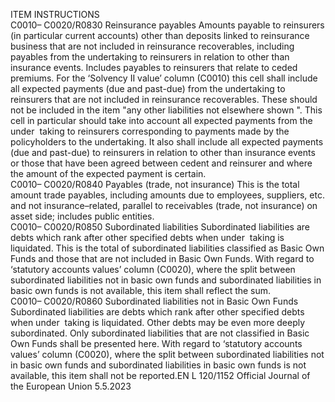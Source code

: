  
ITEM  INSTRUCTIONS  
C0010– 
C0020/R0830  Reinsurance payables  Amounts payable to reinsurers (in particular current accounts) other than deposits 
linked to reinsurance business that are not included in reinsurance recoverables, 
including payables from the undertaking to reinsurers in relation to other than 
insurance events. 
Includes payables to reinsurers that relate to ceded premiums. 
For the ‘Solvency II value’ column (C0010) this cell shall include all expected payments 
(due and past-due) from the undertaking to reinsurers that are not included in 
reinsurance recoverables. These should not be included in the item  "any other liabilities 
not elsewhere shown ". 
This cell in particular should take into account all expected payments from the under ­
taking to reinsurers corresponding to payments made by the policyholders to the 
undertaking. 
It also shall include all expected payments (due and past-due) to reinsurers in relation to 
other than insurance events or those that have been agreed between cedent and 
reinsurer and where the amount of the expected payment is certain.  
C0010– 
C0020/R0840  Payables (trade, not 
insurance)  This is the total amount trade payables, including amounts due to employees, suppliers, 
etc. and not insurance–related, parallel to receivables (trade, not insurance) on asset side; 
includes public entities.  
C0010– 
C0020/R0850  Subordinated liabilities  Subordinated liabilities are debts which rank after other specified debts when under ­
taking is liquidated. This is the total of subordinated liabilities classified as Basic Own 
Funds and those that are not included in Basic Own Funds. 
With regard to ‘statutory accounts values’ column (C0020), where the split between 
subordinated liabilities not in basic own funds and subordinated liabilities in basic own 
funds is not available, this item shall reflect the sum.  
C0010– 
C0020/R0860  Subordinated liabilities 
not in Basic Own Funds  Subordinated liabilities are debts which rank after other specified debts when under ­
taking is liquidated. Other debts may be even more deeply subordinated. Only 
subordinated liabilities that are not classified in Basic Own Funds shall be presented 
here. 
With regard to ‘statutory accounts values’ column (C0020), where the split between 
subordinated liabilities not in basic own funds and subordinated liabilities in basic own 
funds is not available, this item shall not be reported.EN  L 120/1152 Official Journal of the European Union 5.5.2023